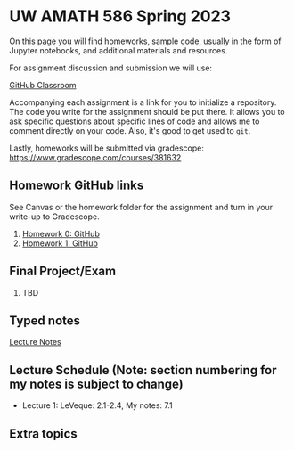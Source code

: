 # UW AMATH 586 Spring 2023

On this page you will find homeworks, sample code, usually in the form of Jupyter notebooks, and additional materials and resources.

For assignment discussion and submission we will use:

[GitHub Classroom](https://classroom.github.com)

Accompanying each assignment is a link for you to initialize a repository.  The code you write for the assignment should be put there.  It allows you to ask specific questions about specific lines of code and allows me to comment directly on your code.  Also, it's good to get used to `git`. 

Lastly, homeworks will be submitted via gradescope: https://www.gradescope.com/courses/381632

## Homework GitHub links

See Canvas or the homework folder for the assignment and turn in your write-up to Gradescope.

1. [Homework 0: GitHub](https://classroom.github.com/a/bVqKaaYp)
2. [Homework 1: GitHub](https://classroom.github.com/a/bPdpXLYF)

## Final Project/Exam

1. TBD

## Typed notes

[Lecture Notes](https://github.com/trogdoncourses/amath-586-2023/blob/main/Numerical_Analysis.pdf)

## Lecture Schedule (Note: section numbering for my notes is subject to change)

* Lecture 1: LeVeque: 2.1-2.4, My notes: 7.1

## Extra topics
